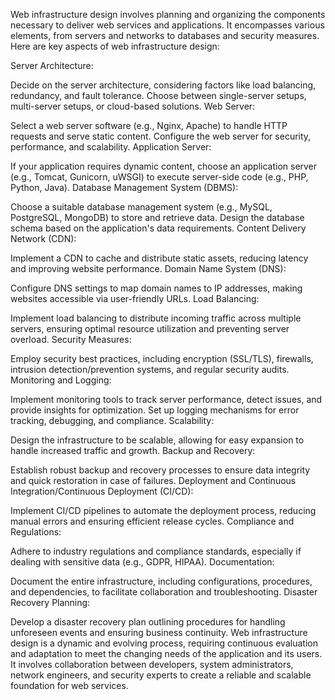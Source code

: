 Web infrastructure design involves planning and organizing the components necessary to deliver web services and applications. It encompasses various elements, from servers and networks to databases and security measures. Here are key aspects of web infrastructure design:

Server Architecture:

Decide on the server architecture, considering factors like load balancing, redundancy, and fault tolerance.
Choose between single-server setups, multi-server setups, or cloud-based solutions.
Web Server:

Select a web server software (e.g., Nginx, Apache) to handle HTTP requests and serve static content.
Configure the web server for security, performance, and scalability.
Application Server:

If your application requires dynamic content, choose an application server (e.g., Tomcat, Gunicorn, uWSGI) to execute server-side code (e.g., PHP, Python, Java).
Database Management System (DBMS):

Choose a suitable database management system (e.g., MySQL, PostgreSQL, MongoDB) to store and retrieve data.
Design the database schema based on the application's data requirements.
Content Delivery Network (CDN):

Implement a CDN to cache and distribute static assets, reducing latency and improving website performance.
Domain Name System (DNS):

Configure DNS settings to map domain names to IP addresses, making websites accessible via user-friendly URLs.
Load Balancing:

Implement load balancing to distribute incoming traffic across multiple servers, ensuring optimal resource utilization and preventing server overload.
Security Measures:

Employ security best practices, including encryption (SSL/TLS), firewalls, intrusion detection/prevention systems, and regular security audits.
Monitoring and Logging:

Implement monitoring tools to track server performance, detect issues, and provide insights for optimization.
Set up logging mechanisms for error tracking, debugging, and compliance.
Scalability:

Design the infrastructure to be scalable, allowing for easy expansion to handle increased traffic and growth.
Backup and Recovery:

Establish robust backup and recovery processes to ensure data integrity and quick restoration in case of failures.
Deployment and Continuous Integration/Continuous Deployment (CI/CD):

Implement CI/CD pipelines to automate the deployment process, reducing manual errors and ensuring efficient release cycles.
Compliance and Regulations:

Adhere to industry regulations and compliance standards, especially if dealing with sensitive data (e.g., GDPR, HIPAA).
Documentation:

Document the entire infrastructure, including configurations, procedures, and dependencies, to facilitate collaboration and troubleshooting.
Disaster Recovery Planning:

Develop a disaster recovery plan outlining procedures for handling unforeseen events and ensuring business continuity.
Web infrastructure design is a dynamic and evolving process, requiring continuous evaluation and adaptation to meet the changing needs of the application and its users. It involves collaboration between developers, system administrators, network engineers, and security experts to create a reliable and scalable foundation for web services.
